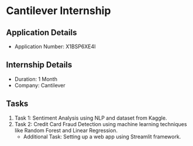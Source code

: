 # Cantilever Internship 

## Application Details
- Application Number: X1BSP6XE4I

## Internship Details
- Duration: 1 Month
- Company: Cantilever

## Tasks
1. Task 1: Sentiment Analysis using NLP and dataset from Kaggle.
2. Task 2: Credit Card Fraud Detection using machine learning techniques like Random Forest and Linear Regression.
    - Additional Task: Setting up a web app using Streamlit framework.

